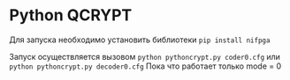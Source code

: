 # Python QCRYPT
Для запуска необходимо установить библиотеки ```pip install nifpga```


Запуск осуществляется вызовом ```python pythoncrypt.py coder0.cfg``` или ```python pythoncrypt.py decoder0.cfg```
Пока что работает только mode = 0